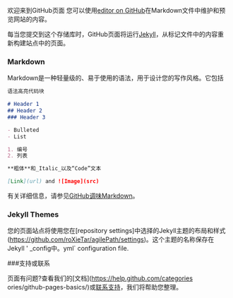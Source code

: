 欢迎来到GitHub页面
您可以使用[editor on GitHub](https://github.com/roXieTar/agilePath/edit/master/README.md)在Markdown文件中维护和预览网站的内容。

每当您提交到这个存储库时，GitHub页面将运行[Jekyll](https://jekyllrb.com/)，从标记文件中的内容重新构建站点中的页面。

### Markdown

Markdown是一种轻量级的、易于使用的语法，用于设计您的写作风格。它包括

```markdown
语法高亮代码块

# Header 1
## Header 2
### Header 3

- Bulleted
- List

1. 编号
2. 列表

**粗体**和_Italic_以及“Code”文本

[Link](url) and ![Image](src)
```

有关详细信息，请参见[GitHub调味Markdown](https://guides.github.com/features/mastering-markdown/)。

### Jekyll Themes

您的页面站点将使用您在[repository settings]中选择的Jekyll主题的布局和样式(https://github.com/roXieTar/agilePath/settings)。这个主题的名称保存在Jekyll ' _config中。yml` configuration file.

###支持或联系

页面有问题?查看我们的[文档](https://help.github.com/categories ories/github-pages-basics/)或[联系支持](https://github.com/contact)，我们将帮助您整理。
